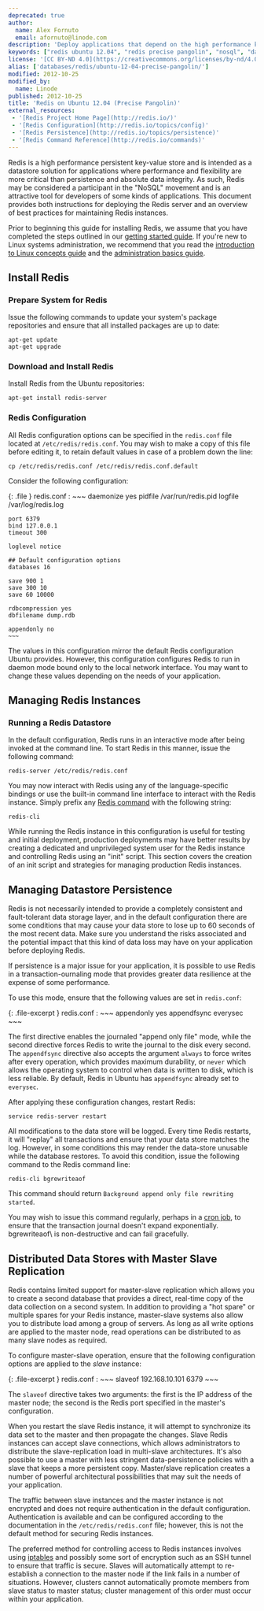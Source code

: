 ```yaml
---
deprecated: true
author:
  name: Alex Fornuto
  email: afornuto@linode.com
description: 'Deploy applications that depend on the high performance key-value store Redis.'
keywords: ["redis ubuntu 12.04", "redis precise pangolin", "nosql", "database", "key-value store"]
license: '[CC BY-ND 4.0](https://creativecommons.org/licenses/by-nd/4.0)'
alias: ['databases/redis/ubuntu-12-04-precise-pangolin/']
modified: 2012-10-25
modified_by:
  name: Linode
published: 2012-10-25
title: 'Redis on Ubuntu 12.04 (Precise Pangolin)'
external_resources:
 - '[Redis Project Home Page](http://redis.io/)'
 - '[Redis Configuration](http://redis.io/topics/config)'
 - '[Redis Persistence](http://redis.io/topics/persistence)'
 - '[Redis Command Reference](http://redis.io/commands)'
---
```


Redis is a high performance persistent key-value store and is intended as a datastore solution for applications where performance and flexibility are more critical than persistence and absolute data integrity. As such, Redis may be considered a participant in the "NoSQL" movement and is an attractive tool for developers of some kinds of applications. This document provides both instructions for deploying the Redis server and an overview of best practices for maintaining Redis instances.

Prior to beginning this guide for installing Redis, we assume that you have completed the steps outlined in our [getting started guide](/docs/getting-started/). If you're new to Linux systems administration, we recommend that you read the [introduction to Linux concepts guide](/docs/tools-reference/introduction-to-linux-concepts) and the [administration basics guide](/docs/using-linux/administration-basics).

## Install Redis

### Prepare System for Redis

Issue the following commands to update your system's package repositories and ensure that all installed packages are up to date:

    apt-get update
    apt-get upgrade 

### Download and Install Redis

Install Redis from the Ubuntu repositories:

    apt-get install redis-server

### Redis Configuration

All Redis configuration options can be specified in the `redis.conf` file located at `/etc/redis/redis.conf`. You may wish to make a copy of this file before editing it, to retain default values in case of a problem down the line:

    cp /etc/redis/redis.conf /etc/redis/redis.conf.default

Consider the following configuration:

{: .file }
redis.conf
:   ~~~
    daemonize yes
    pidfile /var/run/redis.pid
    logfile /var/log/redis.log

    port 6379
    bind 127.0.0.1
    timeout 300

    loglevel notice

    ## Default configuration options
    databases 16

    save 900 1
    save 300 10
    save 60 10000

    rdbcompression yes
    dbfilename dump.rdb

    appendonly no
    ~~~

The values in this configuration mirror the default Redis configuration Ubuntu provides. However, this configuration configures Redis to run in daemon mode bound only to the local network interface. You may want to change these values depending on the needs of your application.

## Managing Redis Instances

### Running a Redis Datastore

In the default configuration, Redis runs in an interactive mode after being invoked at the command line. To start Redis in this manner, issue the following command:

    redis-server /etc/redis/redis.conf

You may now interact with Redis using any of the language-specific bindings or use the built-in command line interface to interact with the Redis instance. Simply prefix any [Redis command](http://redis.io/commands) with the following string:

    redis-cli

While running the Redis instance in this configuration is useful for testing and initial deployment, production deployments may have better results by creating a dedicated and unprivileged system user for the Redis instance and controlling Redis using an "init" script. This section covers the creation of an init script and strategies for managing production Redis instances.

## Managing Datastore Persistence

Redis is not necessarily intended to provide a completely consistent and fault-tolerant data storage layer, and in the default configuration there are some conditions that may cause your data store to lose up to 60 seconds of the most recent data. Make sure you understand the risks associated and the potential impact that this kind of data loss may have on your application before deploying Redis.

If persistence is a major issue for your application, it is possible to use Redis in a transaction-ournaling mode that provides greater data resilience at the expense of some performance.

To use this mode, ensure that the following values are set in `redis.conf`:

{: .file-excerpt }
redis.conf
:   ~~~
    appendonly yes
    appendfsync everysec
    ~~~

The first directive enables the journaled "append only file" mode, while the second directive forces Redis to write the journal to the disk every second. The `appendfsync` directive also accepts the argument `always` to force writes after every operation, which provides maximum durability, or `never` which allows the operating system to control when data is written to disk, which is less reliable. By default, Redis in Ubuntu has `appendfsync` already set to `everysec`.

After applying these configuration changes, restart Redis:

    service redis-server restart

All modifications to the data store will be logged. Every time Redis restarts, it will "replay" all transactions and ensure that your data store matches the log. However, in some conditions this may render the data-store unusable while the database restores. To avoid this condition, issue the following command to the Redis command line:

    redis-cli bgrewriteaof

This command should return `Background append only file rewriting started`.

You may wish to issue this command regularly, perhaps in a [cron job](/docs/linux-tools/utilities/cron), to ensure that the transaction journal doesn't expand exponentially. bgrewriteaof\ is non-destructive and can fail gracefully.

## Distributed Data Stores with Master Slave Replication

Redis contains limited support for master-slave replication which allows you to create a second database that provides a direct, real-time copy of the data collection on a second system. In addition to providing a "hot spare" or multiple spares for your Redis instance, master-slave systems also allow you to distribute load among a group of servers. As long as all write options are applied to the master node, read operations can be distributed to as many slave nodes as required.

To configure master-slave operation, ensure that the following configuration options are applied to the *slave* instance:

{: .file-excerpt }
redis.conf
:   ~~~
    slaveof 192.168.10.101 6379
    ~~~

The `slaveof` directive takes two arguments: the first is the IP address of the master node; the second is the Redis port specified in the master's configuration.

When you restart the slave Redis instance, it will attempt to synchronize its data set to the master and then propagate the changes. Slave Redis instances can accept slave connections, which allows administrators to distribute the slave-replication load in multi-slave architectures. It's also possible to use a master with less stringent data-persistence policies with a slave that keeps a more persistent copy. Master/slave replication creates a number of powerful architectural possibilities that may suit the needs of your application.

The traffic between slave instances and the master instance is not encrypted and does not require authentication in the default configuration. Authentication is available and can be configured according to the documentation in the `/etc/redis/redis.conf` file; however, this is not the default method for securing Redis instances.

The preferred method for controlling access to Redis instances involves using [iptables](/docs/security/firewalls/iptables) and possibly some sort of encryption such as an SSH tunnel to ensure that traffic is secure. Slaves will automatically attempt to re-establish a connection to the master node if the link fails in a number of situations. However, clusters cannot automatically promote members from slave status to master status; cluster management of this order must occur within your application.
